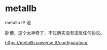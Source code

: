 # metallb

<!--
ID: 8145eb8c-67e4-4507-97f7-ecb63decf020
Status: draft
Date: 2020-07-29T19:26:56
Modified: 2020-07-29T19:26:56
wp_id: 1107
-->

metallb IP 池

卧槽，这个太神奇了，不过确实没有违反任何协议。

https://metallb.universe.tf/configuration/